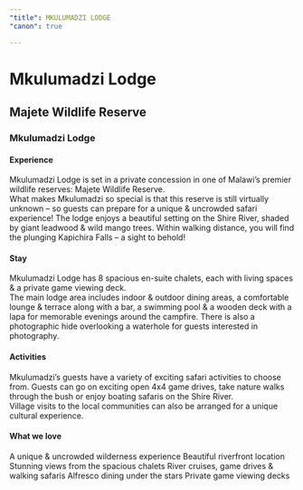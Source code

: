 ```yaml
---
"title": MKULUMADZI LODGE
"canon": true

---
```


# Mkulumadzi Lodge
## Majete Wildlife Reserve
### Mkulumadzi Lodge

#### Experience
Mkulumadzi Lodge is set in a private concession in one of Malawi’s premier wildlife reserves:  Majete Wildlife Reserve.  
What makes Mkulumadzi so special is that this reserve is still virtually unknown – so guests can prepare for a unique &amp; uncrowded safari experience!
The lodge enjoys a beautiful setting on the Shire River, shaded by giant leadwood &amp; wild mango trees.  Within walking distance, you will find the plunging Kapichira Falls – a sight to behold!

#### Stay
Mkulumadzi Lodge has 8 spacious en-suite chalets, each with living spaces &amp; a private game viewing deck.  
The main lodge area includes indoor &amp; outdoor dining areas, a comfortable lounge &amp; terrace along with a bar, a swimming pool &amp; a wooden deck with a lapa for memorable evenings around the campfire.
There is also a photographic hide overlooking a waterhole for guests interested in photography.

#### Activities
Mkulumadzi’s guests have a variety of exciting safari activities to choose from.  Guests can go on exciting open 4x4 game drives, take nature walks through the bush or enjoy boating safaris on the Shire River.  
Village visits to the local communities can also be arranged for a unique cultural experience.
 


#### What we love
A unique &amp; uncrowded wilderness experience
Beautiful riverfront location
Stunning views from the spacious chalets
River cruises, game drives &amp; walking safaris
Alfresco dining under the stars
Private game viewing decks
